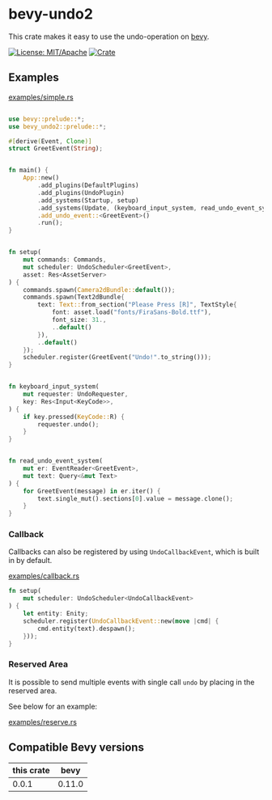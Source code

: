 # bevy-undo2

This crate makes it easy to use the undo-operation on [bevy](https://bevyengine.org/).

[![License: MIT/Apache](https://img.shields.io/badge/License-MIT%20or%20Apache2-blue.svg)](https://opensource.org/licenses/MIT)
[![Crate](https://img.shields.io/crates/v/bevy-undo2.svg)](https://crates.io/crates/bevy-undo2)

## Examples

[examples/simple.rs](./examples/simple.rs)

```rust

use bevy::prelude::*;
use bevy_undo2::prelude::*;

#[derive(Event, Clone)]
struct GreetEvent(String);


fn main() {
    App::new()
        .add_plugins(DefaultPlugins)
        .add_plugins(UndoPlugin)
        .add_systems(Startup, setup)
        .add_systems(Update, (keyboard_input_system, read_undo_event_system))
        .add_undo_event::<GreetEvent>()
        .run();
}


fn setup(
    mut commands: Commands,
    mut scheduler: UndoScheduler<GreetEvent>,
    asset: Res<AssetServer>
) {
    commands.spawn(Camera2dBundle::default());
    commands.spawn(Text2dBundle{
        text: Text::from_section("Please Press [R]", TextStyle{
            font: asset.load("fonts/FiraSans-Bold.ttf"),
            font_size: 31.,
            ..default()
        }),
        ..default()
    });
    scheduler.register(GreetEvent("Undo!".to_string()));
}


fn keyboard_input_system(
    mut requester: UndoRequester,
    key: Res<Input<KeyCode>>,
) {
    if key.pressed(KeyCode::R) {
        requester.undo();
    }
}


fn read_undo_event_system(
    mut er: EventReader<GreetEvent>,
    mut text: Query<&mut Text>
) {
    for GreetEvent(message) in er.iter() {
        text.single_mut().sections[0].value = message.clone();
    }
}
```

### Callback

Callbacks can also be registered by using `UndoCallbackEvent`, which is built in by default.

[examples/callback.rs](./examples/callback.rs)

```rust
fn setup(
    mut scheduler: UndoScheduler<UndoCallbackEvent>
) {
    let entity: Enity;
    scheduler.register(UndoCallbackEvent::new(move |cmd| {
        cmd.entity(text).despawn();
    }));
}
```

### Reserved Area

It is possible to send multiple events with single call `undo` by placing in the reserved area.

See below for an example:

[examples/reserve.rs](./examples/reserve.rs)


## Compatible Bevy versions

| this crate | bevy   |
|------------|--------|
| 0.0.1      | 0.11.0 |
